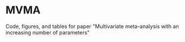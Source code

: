 # MVMA
Code, figures, and tables for paper "Multivariate meta-analysis with an increasing number of parameters"
